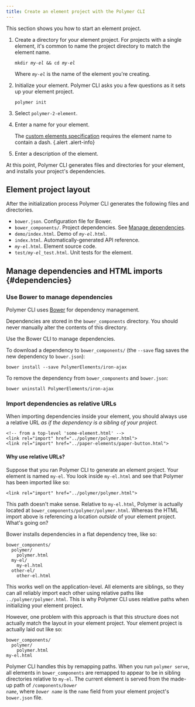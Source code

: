 ```yaml
---
title: Create an element project with the Polymer CLI
---
```


<!-- toc -->

This section shows you how to start an element project.

1.  Create a directory for your element project. For projects with a single element,
    it's common to name the project directory to match the element name.

    <pre><code>mkdir <var>my-el</var> && cd <var>my-el</var></code></pre>

    Where <code><var>my-el</var></code> is the name of the element you're
    creating.

1.  Initialize your element. Polymer CLI asks you a few questions as it sets up your element
    project.

        polymer init

1.  Select `polymer-2-element`.

1.  Enter a name for your element.

    The [custom elements
    specification](https://www.w3.org/TR/2016/WD-custom-elements-20160226/#concepts) requires the
    element name to contain a dash.
    {.alert .alert-info}

1.  Enter a description of the element.

At this point, Polymer CLI generates files and directories for your element, and installs your 
project's dependencies.

## Element project layout

After the initialization process Polymer CLI generates the following files and directories.

*   `bower.json`. Configuration file for Bower.
*   `bower_components/`. Project dependencies. See [Manage dependencies](#dependencies).
*   `demo/index.html`. Demo of <code><var>my-el</var></code>`.html`.
*   `index.html`. Automatically-generated API reference.
*   <code><var>my-el</var></code>`.html`. Element source code.
*   `test/`<code><var>my-el</var></code>`_test.html`. Unit tests for
    the element.

## Manage dependencies and HTML imports {#dependencies}

### Use Bower to manage dependencies

Polymer CLI uses [Bower](http://bower.io) for dependency management.

Dependencies are stored in the `bower_components` directory. You should never manually alter the
contents of this directory.

Use the Bower CLI to manage dependencies.

To download a dependency to `bower_components/` (the `--save` flag saves the new 
dependency to `bower.json`):

    bower install --save PolymerElements/iron-ajax

To remove the dependency from `bower_components` and `bower.json`:

    bower uninstall PolymerElements/iron-ajax

### Import dependencies as relative URLs

When importing dependencies inside your element, you should always use a relative URL *as if the 
dependency is a sibling of your project.*

```
<!-- from a top-level 'some-element.html' -->
<link rel="import" href="../polymer/polymer.html">
<link rel="import" href="../paper-elements/paper-button.html">
```

#### Why use relative URLs?

Suppose that you ran Polymer CLI to generate an element project. Your element is named `my-el`. 
You look inside `my-el.html` and see that Polymer has been imported like so:

    <link rel="import" href="../polymer/polymer.html">

This path doesn't make sense. Relative to `my-el.html`, Polymer is actually located at 
`bower_components/polymer/polymer.html`. Whereas the HTML import above is referencing a location 
*outside* of your element project. What's going on?

Bower installs dependencies in a flat dependency tree, like so:

    bower_components/
      polymer/
        polymer.html
      my-el/
        my-el.html
      other-el/
        other-el.html

This works well on the application-level. All elements are siblings, so they can all reliably 
import each other using relative paths like `../polymer/polymer.html`. This is why Polymer CLI 
uses relative paths when initializing your element project.

However, one problem with this approach is that this structure does not actually match the layout 
in your element project. Your element project is actually laid out like so:

    bower_components/
      polymer/
        polymer.html
    my-el.html

Polymer CLI handles this by remapping paths. When you run `polymer serve`, all elements in 
`bower_components` are remapped to appear to be in sibling directories relative to `my-el`. The 
current element is served from the made-up path of <code>/components/<var>bower name</var></code>, 
where <code><var>bower name</var></code> is the `name` field from your element project's 
`bower.json` file.